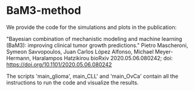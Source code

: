 # BaM3-method
We provide the code for the simulations and plots in the publication: 

"Bayesian combination of mechanistic modeling and machine learning (BaM3): improving clinical tumor growth predictions." Pietro Mascheroni, Symeon Savvopoulos, Juan Carlos López Alfonso, Michael Meyer-Hermann, Haralampos Hatzikirou bioRxiv 2020.05.06.080242; doi: https://doi.org/10.1101/2020.05.06.080242

The scripts 'main_glioma', main_CLL' and 'main_OvCa' contain all the instructions to run the code and visualize the results.
